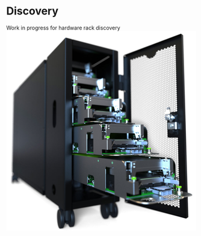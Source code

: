 # Discovery
Work in progress for hardware rack discovery
![discovery](https://raw.githubusercontent.com/OpenComputeProject/Discovery/master/pictures/discovery_chassis.png "discovery")
